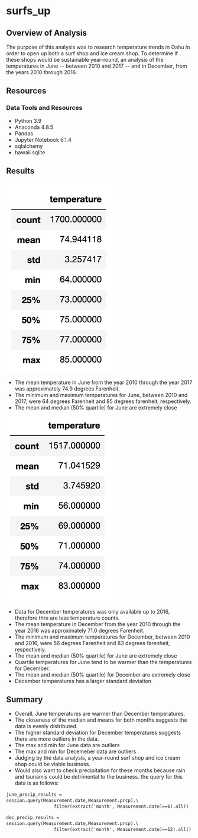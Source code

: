 # surfs_up

## Overview of Analysis
The purpose of this analysis was to research temperature trends in Oahu in order to open up both a surf shop and ice cream shop. To determine if these shops would be sustainable year-round, an analysis of the temperatures in June -- between 2010 and 2017 -- and in December, from the years 2010 through 2016.

## Resources
### Data Tools and Resources
* Python 3.9
* Anaconda 4.8.5
* Pandas
* Jupyter Notebook 6.1.4
* sqlalchemy
* hawaii.sqlite

## Results
![](https://github.com/jaredcclarke/surfs_up/blob/main/Resources/june_stats.png)

* The mean temperature in June from the year 2010 through the year 2017 was approximately 74.9 degrees Farenheit. 
* The minimum and maximum temperatures for June, between 2010 and 2017, were 64 degrees Farenheit and 85 degrees farenheit, respectively. 
* The mean and median (50% quartile) for June are extremely close

![](https://github.com/jaredcclarke/surfs_up/blob/main/Resources/dec_stats.png)

* Data for December temperatures was only available up to 2016, therefore thre are less temperature counts. 
* The mean temperature in December from the year 2010 through the year 2016 was approximately 71.0 degrees Farenheit. 
* The minimum and maximum temperatures for December, between 2010 and 2016, were 56 degrees Farenheit and 83 degrees farenheit, respectively. 
* The mean and median (50% quartile) for June are extremely close
* Quartile temperatures for June tend to be warmer than the temperatures for December.
* The mean and median (50% quartile) for December are extremely close
* December temperatures has a larger standard deviation

## Summary
* Overall, June temperatures are warmer than December temperatures.
* The closeness of the median and means for both months suggests the data is evenly distributed.
* The higher standard deviation for December temperatures suggests there are more outliers in the data.
* The max and min for June data are outliers
* The max and min for Decemeber data are outliers
* Judging by the data analysis, a year-round surf shop and ice cream shop could be viable business. 
* Would also want to check precipitation for these months because rain and tsunamis could be detrimental to the business. the query for this data is as follows:
``` 
june_precip_results = session.query(Measurement.date,Measurement.prcp).\
                  filter(extract('month', Measurement.date)==6).all()
```
```
dec_precip_results = session.query(Measurement.date,Measurement.prcp).\
                  filter(extract('month', Measurement.date)==12).all()
```
